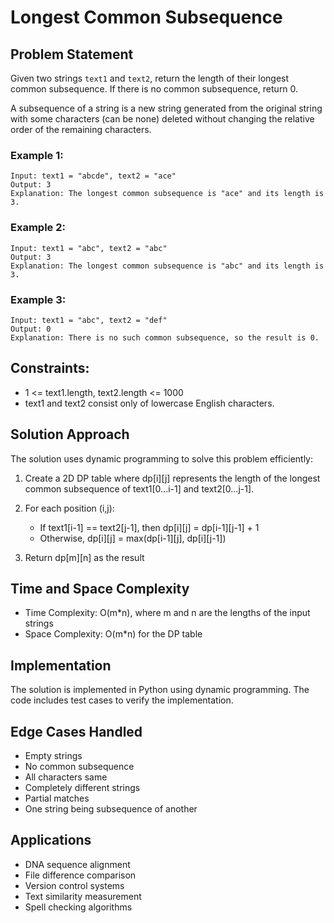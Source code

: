 # Longest Common Subsequence

## Problem Statement
Given two strings `text1` and `text2`, return the length of their longest common subsequence. If there is no common subsequence, return 0.

A subsequence of a string is a new string generated from the original string with some characters (can be none) deleted without changing the relative order of the remaining characters.

### Example 1:
```
Input: text1 = "abcde", text2 = "ace"
Output: 3
Explanation: The longest common subsequence is "ace" and its length is 3.
```

### Example 2:
```
Input: text1 = "abc", text2 = "abc"
Output: 3
Explanation: The longest common subsequence is "abc" and its length is 3.
```

### Example 3:
```
Input: text1 = "abc", text2 = "def"
Output: 0
Explanation: There is no such common subsequence, so the result is 0.
```

## Constraints:
- 1 <= text1.length, text2.length <= 1000
- text1 and text2 consist only of lowercase English characters.

## Solution Approach
The solution uses dynamic programming to solve this problem efficiently:

1. Create a 2D DP table where dp[i][j] represents the length of the longest common subsequence of text1[0...i-1] and text2[0...j-1].

2. For each position (i,j):
   - If text1[i-1] == text2[j-1], then dp[i][j] = dp[i-1][j-1] + 1
   - Otherwise, dp[i][j] = max(dp[i-1][j], dp[i][j-1])

3. Return dp[m][n] as the result

## Time and Space Complexity
- Time Complexity: O(m*n), where m and n are the lengths of the input strings
- Space Complexity: O(m*n) for the DP table

## Implementation
The solution is implemented in Python using dynamic programming. The code includes test cases to verify the implementation.

## Edge Cases Handled
- Empty strings
- No common subsequence
- All characters same
- Completely different strings
- Partial matches
- One string being subsequence of another

## Applications
- DNA sequence alignment
- File difference comparison
- Version control systems
- Text similarity measurement
- Spell checking algorithms
